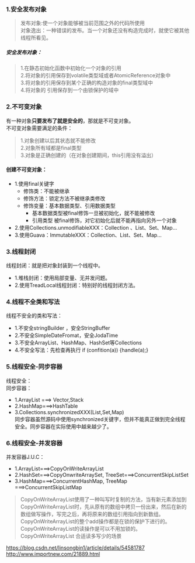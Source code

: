 ### 1.安全发布对象
>发布对象:使一个对象能够被当前范围之外的代码所使用  
对象逸出：一种错误的发布。当一个对象还没有构造完成时，就使它被其他线程所看见。  
##### 安全发布对象：
>1.在静态初始化函数中初始化一个对象的引用  
2.将对象的引用保存到volatile类型域或者AtomicReference对象中  
3.将对象的引用保存到某个正确的构造对象的final类型域中    
4.将对象的 引用保存到一个由锁保护的域中  

### 2.不可变对象
有一种对象**只要发布了就是安全的**，那就是不可变对象。  
不可变对象需要满足的条件：
>1.对象创建以后其状态就不能修改  
2.对象所有域都是final类型  
3.对象是正确创建的（在对象创建期间，this引用没有溢出）  

#### 创建不可变对象：
* 1.使用final关键字  
  * 修饰类：不能被继承  
  * 修饰方法：锁定方法不被继承类修改  
  * 修饰变量：基本数据类型、引用数据类型  
    * 基本数据类型被final修饰一旦被初始化，就不能被修改  
    * 引用类型 被final修饰，对它初始化后就不能再指向另外一个对象  
* 2.使用Collections.unmodifiableXXX：Collection 、List、Set、Map...  
* 3.使用Guava：ImmutableXXX：Collection、List、Set、Map...  

### 3.线程封闭
线程封闭：就是把对象封装到一个线程中。  
* 1.堆栈封闭：使用局部变量、无并发问题。
* 2.使用TreadLocal线程封闭：特别好的线程封闭方法。
### 4.线程不全类和写法
线程不安全的类和写法：
* 1.不安全stringBuilder ，安全StringBuffer
* 2.不安全SimpleDateFromat，安全JodaTime
* 3.不安全ArrayList、HashMap、HashSet等Collections
* 4.不安全写法：先检查再执行 if (confition(a)) {handle(a);}
### 5.线程安全-同步容器
线程安全：  
同步容器：  
* 1.ArrayList ===> Vector,Stack
* 2.HashMap===>HashTable
* 3.Collections.synchronizedXXX(List,Set,Map)  
同步容器虽然源码中使用synchronized关键字，但并不能真正做到完全线程安全。同步容器在实际使用中越来越少了。
### 6.线程安全-并发容器
并发容器J.U.C：  
* 1.ArrayList===>CopyOnWriteArrayList
* 2.HashSet===>CopyOnwriteArraySet,
    TreeSet===>ConcurrentSkipListSet
* 3.HashMap===>ConcurrentHashMap,
   TreeMap ===>ConcurrentSkipListMap   
>CopyOnWriteArrayList使用了一种叫写时复制的方法，当有新元素添加到CopyOnWriteArrayList时，先从原有的数组中拷贝一份出来，然后在新的数组做写操作，写完之后，再将原来的数组引用指向到新数组。CopyOnWriteArrayList的整个add操作都是在锁的保护下进行的。CopyOnWriteArrayList的读操作是可以不用加锁的。CopyOnWriteArrayList 合适读多写少的场景

https://blog.csdn.net/linsongbin1/article/details/54581787  
http://www.importnew.com/21889.html
